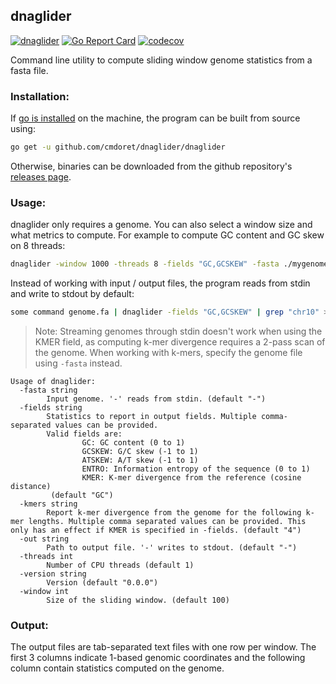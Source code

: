 ## dnaglider

[![dnaglider](https://circleci.com/gh/cmdoret/dnaglider/tree/master.svg?style=shield)](https://circleci.com/gh/cmdoret/dnaglider/tree/master) [![Go Report Card](https://goreportcard.com/badge/github.com/cmdoret/dnaglider)](https://goreportcard.com/report/github.com/cmdoret/dnaglider) [![codecov](https://codecov.io/gh/cmdoret/dnaglider/branch/master/graph/badge.svg)](https://codecov.io/gh/cmdoret/dnaglider)

Command line utility to compute sliding window genome statistics from a fasta file.

### Installation:

If [go is installed](https://golang.org/doc/install) on the machine, the program can be built from source using: 

```bash
go get -u github.com/cmdoret/dnaglider/dnaglider
```

Otherwise, binaries can be downloaded from the github repository's [releases page](https://github.com/cmdoret/dnaglider/releases).

### Usage:

dnaglider only requires a genome. You can also select a window size and what metrics to compute. For example to compute GC content and GC skew on 8 threads:

```bash
dnaglider -window 1000 -threads 8 -fields "GC,GCSKEW" -fasta ./mygenome.fasta -out gc_stats.tsv
```

Instead of working with input / output files, the program reads from stdin and write to stdout by default:

```bash
some command genome.fa | dnaglider -fields "GC,GCSKEW" | grep "chr10" > gc_stats_chr10.tsv
```
> Note: Streaming genomes through stdin doesn't work when using the KMER field, as computing k-mer divergence requires a 2-pass scan of the genome. When working with k-mers, specify the genome file using `-fasta` instead.

```
Usage of dnaglider:
  -fasta string
        Input genome. '-' reads from stdin. (default "-")
  -fields string
        Statistics to report in output fields. Multiple comma-separated values can be provided.
        Valid fields are: 
                GC: GC content (0 to 1)
                GCSKEW: G/C skew (-1 to 1)
                ATSKEW: A/T skew (-1 to 1)
                ENTRO: Information entropy of the sequence (0 to 1)
                KMER: K-mer divergence from the reference (cosine distance)
         (default "GC")
  -kmers string
        Report k-mer divergence from the genome for the following k-mer lengths. Multiple comma separated values can be provided. This only has an effect if KMER is specified in -fields. (default "4")
  -out string
        Path to output file. '-' writes to stdout. (default "-")
  -threads int
        Number of CPU threads (default 1)
  -version string
        Version (default "0.0.0")
  -window int
        Size of the sliding window. (default 100)
```

### Output:

The output files are tab-separated text files with one row per window. The first 3 columns indicate 1-based genomic coordinates and the following column contain statistics computed on the genome.

